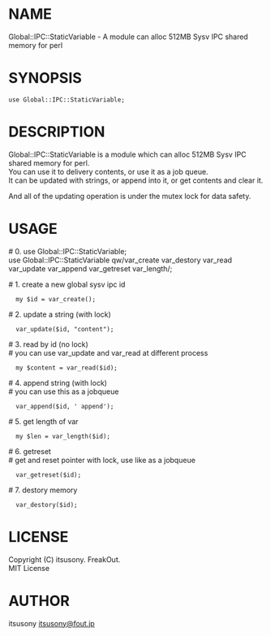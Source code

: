# NAME

Global::IPC::StaticVariable - A module can alloc 512MB Sysv IPC shared memory for perl

# SYNOPSIS

    use Global::IPC::StaticVariable;

# DESCRIPTION

Global::IPC::StaticVariable is a module which can alloc 512MB Sysv IPC shared memory for perl.  
You can use it to delivery contents, or use it as a job queue.  
It can be updated with strings, or append into it, or get contents and clear it.  

And all of the updating operation is under the mutex lock for data safety.  

# USAGE

\# 0. use Global::IPC::StaticVariable;  
use Global::IPC::StaticVariable qw/var\_create var\_destory var\_read var\_update var\_append var\_getreset var\_length/;  

\# 1. create a new global sysv ipc id  

      my $id = var_create();  
    

\# 2. update a string (with lock)  

      var_update($id, "content");  
    

\# 3. read by id (no lock)  
\# you can use var\_update and var\_read at different process  

      my $content = var_read($id);  
    

\# 4. append string (with lock)  
\# you can use this as a jobqueue  

      var_append($id, ' append');
    

\# 5. get length of var  

      my $len = var_length($id);  
    

\# 6. getreset  
\# get and reset pointer with lock, use like as a jobqueue  

      var_getreset($id);  
    

\# 7. destory memory  

      var_destory($id);  
    

# LICENSE

Copyright (C) itsusony. FreakOut.  
MIT License

# AUTHOR

itsusony <itsusony@fout.jp>
